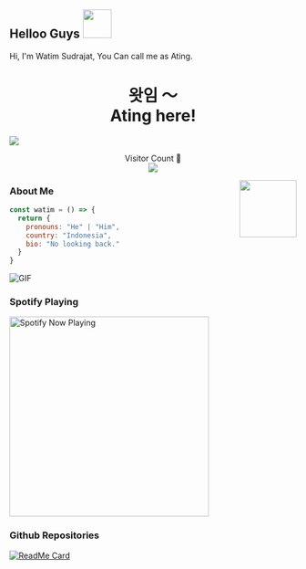 ## Helloo Guys <img src="https://media.giphy.com/media/VgCDAzcKvsR6OM0uWg/giphy.gif" width="50">
Hi, I'm Watim Sudrajat, You Can call me as Ating.
<br>
<h1 align="center">왓임 〜<br>Ating here!</h1>


<img align="center" height="auto"
src="https://cardivo.vercel.app/api?name=Watim%20Sudrajat&description=Hi,%20i%27m%20a%20just%20newbie%20programer,%20nice%20to%20meet%20you%20👋&image=https://avatars.githubusercontent.com/u/140778598?v=4&backgroundColor=%23ecf0f1&instagram=cigsafterlose_&github=wtmsdrjt&pattern=leaf&colorPattern=%23eaeaea"/>

<p align="center"> 
  Visitor Count 👀<br>
  <img src="https://profile-counter.glitch.me/wtmsdrjt/count.svg" />
</p>

<img align='right' src="https://media.giphy.com/media/M9gbBd9nbDrOTu1Mqx/giphy.gif" width="100">

 ### About Me
```js
const watim = () => {
  return {
    pronouns: "He" | "Him",
    country: "Indonesia",
    bio: "No looking back."
  }
}
```
<img align="center" fit="fill" alt="GIF" src="https://media.giphy.com/media/836HiJc7pgzy8iNXCn/giphy.gif" />

 ### Spotify Playing

[<img src="https://spotify-rtwone.vercel.app/api/spotify-playing" alt="Spotify Now Playing" width="350" />](https://open.spotify.com/playlist/4uxGL85jIlA4vpBqcFQ4GN?si=BKqA5rokSoWCQC_8FNzuZw&pi=a-BHTD9b0cT--Q)

### Github Repositories

[![ReadMe Card](https://github-readme-stats.vercel.app/api/pin?username=wtmsdrjt&repo=atlantic-pedia&show_owner=true&theme=radical)](https://github.com/wtmsdrjt/atlantic-pedia)
